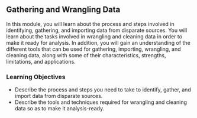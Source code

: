 ## Gathering and Wrangling Data

In this module, you will learn about the process and steps involved in identifying, gathering, and importing data from disparate sources. You will learn about the tasks involved in wrangling and cleaning data in order to make it ready for analysis. In addition, you will gain an understanding of the different tools that can be used for gathering, importing, wrangling, and cleaning data, along with some of their characteristics, strengths, limitations, and applications.
### Learning Objectives
* Describe the process and steps you need to take to identify, gather, and import data from disparate sources.
* Describe the tools and techniques required for wrangling and cleaning data so as to make it analysis-ready.
